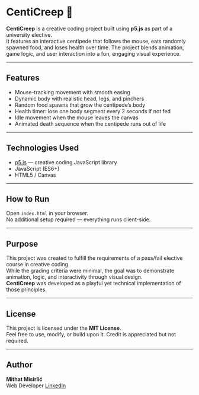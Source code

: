 # CentiCreep 🐛

**CentiCreep** is a creative coding project built using **p5.js** as part of a university elective.  
It features an interactive centipede that follows the mouse, eats randomly spawned food, and loses health over time. The project blends animation, game logic, and user interaction into a fun, engaging visual experience.

---

## Features

- Mouse-tracking movement with smooth easing
- Dynamic body with realistic head, legs, and pinchers
- Random food spawns that grow the centipede’s body
- Health timer: lose one body segment every 2 seconds if not fed
- Idle movement when the mouse leaves the canvas
- Animated death sequence when the centipede runs out of life

---

## Technologies Used

- [p5.js](https://p5js.org/) — creative coding JavaScript library
- JavaScript (ES6+)
- HTML5 / Canvas

---

## How to Run

Open `index.html` in your browser.  
No additional setup required — everything runs client-side.

---

## Purpose

This project was created to fulfill the requirements of a pass/fail elective course in creative coding.  
While the grading criteria were minimal, the goal was to demonstrate animation, logic, and interactivity through visual design.  
**CentiCreep** was developed as a playful yet technical implementation of those principles.

---

## License

This project is licensed under the **MIT License**.  
Feel free to use, modify, or build upon it. Credit is appreciated but not required.

---

## Author

**Mithat Misirlić**  
Web Developer
[LinkedIn]([https://linkedin.com/in/your-profile](https://www.linkedin.com/in/mithat-misirlic-631733295)) 
